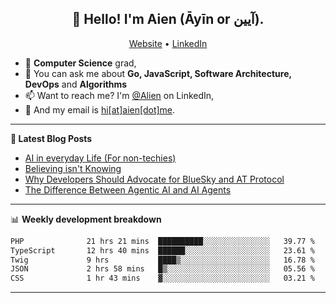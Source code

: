 <h2 align="center">👋 Hello! I'm Aien (Āyīn or آیین).</h2>
<p align="center">
  <a href="https://www.aien.me">Website</a> •
  <a href="https://www.linkedin.com/in/aiensaidi/">LinkedIn</a>
</p>


- 🌱 **Computer Science** grad,
- 💬 You can ask me about **Go, JavaScript, Software Architecture, DevOps** and **Algorithms**
- 📫 Want to reach me? I'm [@Alien](https://www.linkedin.com/in/aiensaidi/) on LinkedIn,
- 📧 And my email is [hi[at]aien[dot]me](mailto:hi@aien.me).

-------

**📝 Latest Blog Posts**

<!-- BLOG-POST-LIST:START -->
- [AI in everyday Life (For non-techies)](https://aien.me/ai-in-everyday-life-for-non-techies/)
- [Believing isn't Knowing](https://aien.me/believing-isnt-knowing/)
- [Why Developers Should Advocate for BlueSky and AT Protocol](https://aien.me/why-developers-should-advocate-for-bluesky-and-at-protocol/)
- [The Difference Between Agentic AI and AI Agents](https://aien.me/the-difference-between-agentic-ai-and-ai-agents/)
<!-- BLOG-POST-LIST:END -->

-------

📊 **Weekly development breakdown**
<!--START_SECTION:waka-->

```txt
PHP              21 hrs 21 mins  ██████████░░░░░░░░░░░░░░░   39.77 %
TypeScript       12 hrs 40 mins  ██████░░░░░░░░░░░░░░░░░░░   23.61 %
Twig             9 hrs           ████▒░░░░░░░░░░░░░░░░░░░░   16.78 %
JSON             2 hrs 58 mins   █▒░░░░░░░░░░░░░░░░░░░░░░░   05.56 %
CSS              1 hr 43 mins    ▓░░░░░░░░░░░░░░░░░░░░░░░░   03.21 %
```

<!--END_SECTION:waka-->

-------
